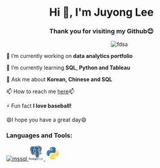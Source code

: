 <h1 align="center">Hi 👋, I'm Juyong Lee</h1>

<h3 align="center">Thank you for visiting my Github😊</h3>

<img src="https://i.pinimg.com/originals/e4/26/70/e426702edf874b181aced1e2fa5c6cde.gif" alt="fdsa" width="45%" height="45%" ALIGN="right">

 <br>
  
🔭 I’m currently working on **data analytics portfolio**

🌱 I’m currently learning **SQL, Python and Tableau**

💬 Ask me about **Korean, Chinese and SQL**

📫 How to reach me [here](https://www.linkedin.com/in/juyonglee55/)📫

⚡ Fun fact **I love baseball!**
 <br>


 😄I hope you have a great day😄 


<h3 align="left">Languages and Tools:</h3>
<p align="left"> <a href="https://www.microsoft.com/en-us/sql-server" target="_blank" rel="noreferrer"> <img src="https://www.svgrepo.com/show/303229/microsoft-sql-server-logo.svg" alt="mssql" width="40" height="40"/> </a> <a href="https://www.postgresql.org" target="_blank" rel="noreferrer"> <img src="https://raw.githubusercontent.com/devicons/devicon/master/icons/postgresql/postgresql-original-wordmark.svg" alt="postgresql" width="40" height="40"/> </a> <a href="https://www.python.org" target="_blank" rel="noreferrer"> <img src="https://raw.githubusercontent.com/devicons/devicon/master/icons/python/python-original.svg" alt="python" width="40" height="40"/> </a> </p>
